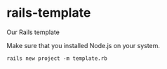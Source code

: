 rails-template
==============

Our Rails template

Make sure that you installed Node.js on your system.

`rails new project -m template.rb`
